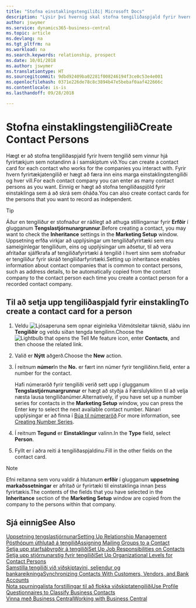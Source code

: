 ```yaml
---
title: "Stofna einstaklingstengiliði| Microsoft Docs"
description: "Lýsir því hvernig skal stofna tengiliðaspjald fyrir hvern nýjan einstakling eða viðfang sem þú ert í viðskiptasamband við."
author: jswymer
ms.service: dynamics365-business-central
ms.topic: article
ms.devlang: na
ms.tgt_pltfrm: na
ms.workload: na
ms.search.keywords: relationship, prospect
ms.date: 10/01/2018
ms.author: jswymer
ms.translationtype: HT
ms.sourcegitcommit: 9dbd92409ba02281f008246194f3ce0c53e4e001
ms.openlocfilehash: 0371e226de78c8c3894b47e5bebaf0aaf422666c
ms.contentlocale: is-is
ms.lasthandoff: 09/28/2018

---
```

# <a name="create-contact-persons"></a><span data-ttu-id="4aace-103">Stofna einstaklingstengilið</span><span class="sxs-lookup"><span data-stu-id="4aace-103">Create Contact Persons</span></span>
<span data-ttu-id="4aace-104">Hægt er að stofna tengiliðaspjald fyrir hvern tengilið sem vinnur hjá fyrirtækjum sem notandinn á í samskiptum við.</span><span class="sxs-lookup"><span data-stu-id="4aace-104">You can create a contact card for each contact who works for the companies you interact with.</span></span> <span data-ttu-id="4aace-105">Fyrir hvern fyrirtækjatengilið er hægt að færa inn eins marga einstaklingstengiliði og hver vill.</span><span class="sxs-lookup"><span data-stu-id="4aace-105">For each contact company you can enter as many contact persons as you want.</span></span> <span data-ttu-id="4aace-106">Einnig er hægt að stofna tengiliðaspjöld fyrir einstaklinga sem á að skrá sem óháða.</span><span class="sxs-lookup"><span data-stu-id="4aace-106">You can also create contact cards for the persons that you want to record as independent.</span></span>

> [!TIP]  
>   <span data-ttu-id="4aace-107">Áður en tengiliður er stofnaður er ráðlegt að athuga stillingarnar fyrir **Erfðir** í glugganum **Tengslastjórnunargrunnur**.</span><span class="sxs-lookup"><span data-stu-id="4aace-107">Before creating a contact, you may want to check the **Inheritance** settings in the **Marketing Setup** window.</span></span> <span data-ttu-id="4aace-108">Uppsetning erfða virkjar að upplýsingar um tengiliðafyrirtæki sem eru sameiginlegar tengiliðum, eins og upplýsingar um aðsetur, til að vera afritaðar sjálfkrafa af tengiliðafyrirtæki  á tengilið í hvert sinn sem  stofnaður er tengiliður fyrir skráð tengiliðarfyrirtæki.</span><span class="sxs-lookup"><span data-stu-id="4aace-108">Setting up inheritance enables information about contact companies that is common to contact persons, such as address details, to be automatically copied from the contact company to the contact person each time you create a contact person for a recorded contact company.</span></span>

## <a name="to-create-a-contact-card-for-a-person"></a><span data-ttu-id="4aace-109">Til að setja upp tengiliðaspjald fyrir einstakling</span><span class="sxs-lookup"><span data-stu-id="4aace-109">To create a contact card for a person</span></span>
1. <span data-ttu-id="4aace-110">Veldu ![Ljósaperuna sem opnar eiginleika Viðmótsleitar](media/ui-search/search_small.png "Segðu mér hvað þú vilt gera") táknið, sláðu inn **Tengiliðir** og veldu síðan tengda tengilinn.</span><span class="sxs-lookup"><span data-stu-id="4aace-110">Choose the ![Lightbulb that opens the Tell Me feature](media/ui-search/search_small.png "Tell me what you want to do") icon, enter **Contacts**, and then choose the related link.</span></span>
2. <span data-ttu-id="4aace-111">Valið er **Nýtt** aðgerð.</span><span class="sxs-lookup"><span data-stu-id="4aace-111">Choose the **New** action.</span></span>
3. <span data-ttu-id="4aace-112">Í reitnum **númer**</span><span class="sxs-lookup"><span data-stu-id="4aace-112">In the **No.**</span></span> <span data-ttu-id="4aace-113">er fært inn númer fyrir tengiliðinn.</span><span class="sxs-lookup"><span data-stu-id="4aace-113">field, enter a number for the contact.</span></span>

    <span data-ttu-id="4aace-114">Hafi númeraröð fyrir tengiliði verið sett upp í glugganum **Tengslastjórnunargrunnur** er hægt að styðja á Færslulykilinn til að velja næsta lausa tengiliðanúmer.</span><span class="sxs-lookup"><span data-stu-id="4aace-114">Alternatively, if you have set up a number series for contacts in the **Marketing Setup** window, you can press the Enter key to select the next available contact number.</span></span> <span data-ttu-id="4aace-115">Nánari upplýsingar er að finna í [Búa til númeraröð](ui-create-number-series.md).</span><span class="sxs-lookup"><span data-stu-id="4aace-115">For more information, see [Creating Number Series](ui-create-number-series.md).</span></span>
4. <span data-ttu-id="4aace-116">Í reitnum **Tegund** er **Einstaklingur** valinn.</span><span class="sxs-lookup"><span data-stu-id="4aace-116">In the **Type** field, select **Person**.</span></span>
5. <span data-ttu-id="4aace-117">Fyllt er í aðra reiti á tengiliðaspjaldinu.</span><span class="sxs-lookup"><span data-stu-id="4aace-117">Fill in the other fields on the contact card.</span></span>

> [!NOTE]  
>   <span data-ttu-id="4aace-118">Efni reitanna sem voru valdir á hlutanum **erfðir** í glugganum **uppsetning markaðssetningar** er afritað úr fyrirtæki til einstaklinga innan þess fyrirtækis.</span><span class="sxs-lookup"><span data-stu-id="4aace-118">The contents of the fields that you have selected in the **Inheritance** section of the **Marketing Setup** window are copied from the company to the persons within that company.</span></span>

## <a name="see-also"></a><span data-ttu-id="4aace-119">Sjá einnig</span><span class="sxs-lookup"><span data-stu-id="4aace-119">See Also</span></span>
[<span data-ttu-id="4aace-120">Uppsetning tengslastjórnunar</span><span class="sxs-lookup"><span data-stu-id="4aace-120">Setting Up Relationship Management</span></span>](marketing-setup-marketing.md)  
[<span data-ttu-id="4aace-121">Pósthópum úthlutað á tengilið</span><span class="sxs-lookup"><span data-stu-id="4aace-121">Assigning Mailing Groups to a Contact</span></span>](marketing-mailing-groups.md#AssignMailGroupContact)  
[<span data-ttu-id="4aace-122">Setja upp starfsábyrgðir á tengiliði</span><span class="sxs-lookup"><span data-stu-id="4aace-122">Set Up Job Responsibilities on Contacts</span></span>](marketing-job-responsibilities.md)  
[<span data-ttu-id="4aace-123">Setja upp stjórnunarstig fyrir tengiliði</span><span class="sxs-lookup"><span data-stu-id="4aace-123">Set Up Organizational Levels for Contact Persons</span></span>](marketing-organizational-levels.md)  
[<span data-ttu-id="4aace-124">Samstilla tengiliði við viðskiptavini, seljendur og bankareikninga</span><span class="sxs-lookup"><span data-stu-id="4aace-124">Synchronizing Contacts With Customers, Vendors, and Bank Accounts</span></span>](marketing-synchronize-contacts-customers-vendors-bank-accounts.md)  
[<span data-ttu-id="4aace-125">Nota spurningalista forstillingar til að flokka viðskiptatengiliði</span><span class="sxs-lookup"><span data-stu-id="4aace-125">Use Profile Questionnaires to Classify Business Contacts</span></span>](marketing-create-contact-profile-questionnaire.md)  
[<span data-ttu-id="4aace-126">Vinna með Business Central</span><span class="sxs-lookup"><span data-stu-id="4aace-126">Working with Business Central</span></span>](ui-work-product.md)  

